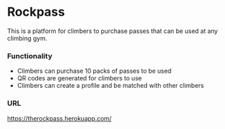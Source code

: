 # Rockpass
This is a platform for climbers to purchase passes that can be used at any climbing gym.

### Functionality
 - Climbers can purchase 10 packs of passes to be used
 - QR codes are generated for climbers to use
 - Climbers can create a profile and be matched with other climbers

### URL
https://therockpass.herokuapp.com/
